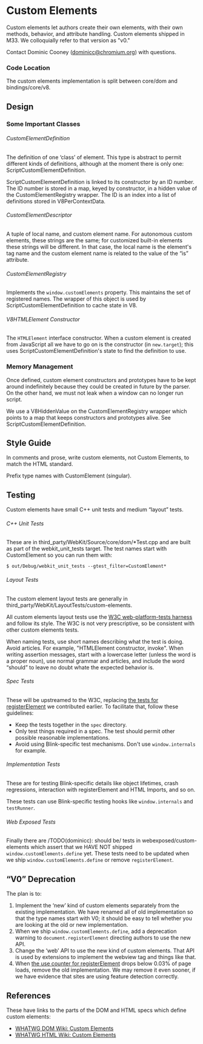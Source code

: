 # Custom Elements

Custom elements let authors create their own elements, with their own
methods, behavior, and attribute handling. Custom elements shipped in
M33. We colloquially refer to that version as "v0."

Contact Dominic Cooney
([dominicc@chromium.org](mailto:dominicc@chromium.org)) with
questions.

### Code Location

The custom elements implementation is split between core/dom and
bindings/core/v8.

## Design

### Some Important Classes

###### CustomElementDefinition

The definition of one &lsquo;class&rsquo; of element. This type is
abstract to permit different kinds of definitions, although at the
moment there is only one: ScriptCustomElementDefinition.

ScriptCustomElementDefinition is linked to its constructor by an ID
number. The ID number is stored in a map, keyed by constructor, in a
hidden value of the CustomElementRegistry wrapper. The ID is an index
into a list of definitions stored in V8PerContextData.

###### CustomElementDescriptor

A tuple of local name, and custom element name. For autonomous custom
elements, these strings are the same; for customized built-in elements
these strings will be different. In that case, the local name is the
element's tag name and the custom element name is related to the value
of the &ldquo;is&rdquo; attribute.

###### CustomElementRegistry

Implements the `window.customElements` property. This maintains the
set of registered names. The wrapper of this object is used by
ScriptCustomElementDefinition to cache state in V8.

###### V8HTMLElement Constructor

The `HTMLElement` interface constructor. When a custom element is
created from JavaScript all we have to go on is the constructor (in
`new.target`); this uses ScriptCustomElementDefinition's state to find
the definition to use.

### Memory Management

Once defined, custom element constructors and prototypes have to be
kept around indefinitely because they could be created in future by
the parser. On the other hand, we must not leak when a window can no
longer run script.

We use a V8HiddenValue on the CustomElementRegistry wrapper which
points to a map that keeps constructors and prototypes alive. See
ScriptCustomElementDefinition.

## Style Guide

In comments and prose, write custom elements, not Custom Elements, to
match the HTML standard.

Prefix type names with CustomElement (singular).

## Testing

Custom elements have small C++ unit tests and medium
&ldquo;layout&rdquo; tests.

###### C++ Unit Tests

These are in third_party/WebKit/Source/core/dom/*Test.cpp and are
built as part of the webkit_unit_tests target. The test names start
with CustomElement so you can run them with:

    $ out/Debug/webkit_unit_tests --gtest_filter=CustomElement*

###### Layout Tests

The custom element layout tests are generally in
third_party/WebKit/LayoutTests/custom-elements.

All custom elements layout tests use the [W3C web-platform-tests
harness](http://testthewebforward.org/docs/) and follow its style. The
W3C is not very prescriptive, so be consistent with other custom
elements tests.

When naming tests, use short names describing what the test is doing.
Avoid articles. For example, "HTMLElement constructor, invoke". When
writing assertion messages, start with a lowercase letter (unless the
word is a proper noun), use normal grammar and articles, and include
the word &ldquo;should&rdquo; to leave no doubt whate the expected
behavior is.

###### Spec Tests

These will be upstreamed to the W3C, replacing [the tests for
registerElement](https://github.com/w3c/web-platform-tests/commits/master/custom-elements)
we contributed earlier. To facilitate that, follow these guidelines:

* Keep the tests together in the `spec` directory.
* Only test things required in a spec. The test should permit other
  possible reasonable implementations.
* Avoid using Blink-specific test mechanisms. Don't use
  `window.internals` for example.

###### Implementation Tests

These are for testing Blink-specific details like object lifetimes,
crash regressions, interaction with registerElement and HTML Imports,
and so on.

These tests can use Blink-specific testing hooks like
`window.internals` and `testRunner`.

###### Web Exposed Tests

Finally there are /TODO(dominicc): should be/ tests in
webexposed/custom-elements which assert that we HAVE NOT shipped
`window.customElements.define` yet. These tests need to be updated
when we ship `window.customElements.define` or remove
`registerElement`.

## &ldquo;V0&rdquo; Deprecation

The plan is to:

1. Implement the &lsquo;new&rsquo; kind of custom elements separately
   from the existing implementation. We have renamed all of old
   implementation so that the type names start with V0; it should be
   easy to tell whether you are looking at the old or new
   implementation.
1. When we ship `window.customElements.define`, add a deprecation
   warning to `document.registerElement` directing authors to use the
   new API.
1. Change the &lsquo;web&rsquo; API to use the new kind of custom
   elements. That API is used by extensions to implement the webview
   tag and things like that.
1. When [the use counter for
   registerElement](https://www.chromestatus.com/metrics/feature/timeline/popularity/457)
   drops below 0.03% of page loads, remove the old implementation. We
   may remove it even sooner, if we have evidence that sites are using
   feature detection correctly.

## References

These have links to the parts of the DOM and HTML specs which define
custom elements:

* [WHATWG DOM Wiki: Custom Elements](https://github.com/whatwg/dom/wiki#custom-elements)
* [WHATWG HTML Wiki: Custom Elements](https://github.com/whatwg/html/wiki#custom-elements)
